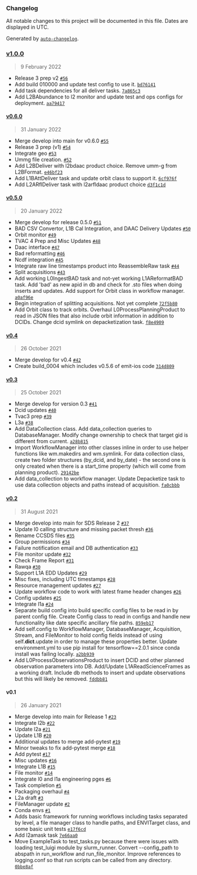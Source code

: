 ### Changelog

All notable changes to this project will be documented in this file. Dates are displayed in UTC.

Generated by [`auto-changelog`](https://github.com/CookPete/auto-changelog).

### [v1.0.0](https://github.jpl.nasa.gov/emit-sds/emit-main/compare/v0.6.0...v1.0.0)

> 9 February 2022

- Release 3 prep v2 [`#56`](https://github.jpl.nasa.gov/emit-sds/emit-main/pull/56)
- Add build 010000 and update test config to use it. [`bd76141`](https://github.jpl.nasa.gov/emit-sds/emit-main/commit/bd76141ce8f51d92ae14b8b5272cca5371745b09)
- Add task dependencies for all deliver tasks. [`7a865c3`](https://github.jpl.nasa.gov/emit-sds/emit-main/commit/7a865c382e754eb1b3e0f79f1816119ab19a90eb)
- Add L2BAbundance to l2 monitor and update test and ops configs for deployment. [`aa79417`](https://github.jpl.nasa.gov/emit-sds/emit-main/commit/aa794170efbdd157d5b897c0598d2ce255d55283)

#### [v0.6.0](https://github.jpl.nasa.gov/emit-sds/emit-main/compare/v0.5.0...v0.6.0)

> 31 January 2022

- Merge develop into main for v0.6.0 [`#55`](https://github.jpl.nasa.gov/emit-sds/emit-main/pull/55)
- Release 3 prep (v1) [`#54`](https://github.jpl.nasa.gov/emit-sds/emit-main/pull/54)
- Integrate geo [`#53`](https://github.jpl.nasa.gov/emit-sds/emit-main/pull/53)
- Ummg file creation. [`#52`](https://github.jpl.nasa.gov/emit-sds/emit-main/pull/52)
- Add L2BDeliver with l2bdaac product choice. Remove umm-g from L2BFormat. [`e46bf23`](https://github.jpl.nasa.gov/emit-sds/emit-main/commit/e46bf2364cbafc396403b94322acc3b1d4b2dd71)
- Add L1BAttDeliver task and update orbit class to support it. [`6cf976f`](https://github.jpl.nasa.gov/emit-sds/emit-main/commit/6cf976ff87088100e1638629ff41c4daf36486ad)
- Add L2ARflDeliver task with l2arfldaac product choice [`d3f1c1d`](https://github.jpl.nasa.gov/emit-sds/emit-main/commit/d3f1c1d982e192d1f588bf3fadffa8ac23d6fa8b)

#### [v0.5.0](https://github.jpl.nasa.gov/emit-sds/emit-main/compare/v0.4...v0.5.0)

> 20 January 2022

- Merge develop for release 0.5.0 [`#51`](https://github.jpl.nasa.gov/emit-sds/emit-main/pull/51)
- BAD CSV Convertor, L1B Cal Integration, and DAAC Delivery Updates [`#50`](https://github.jpl.nasa.gov/emit-sds/emit-main/pull/50)
- Orbit monitor [`#49`](https://github.jpl.nasa.gov/emit-sds/emit-main/pull/49)
- TVAC 4 Prep and Misc Updates [`#48`](https://github.jpl.nasa.gov/emit-sds/emit-main/pull/48)
- Daac interface [`#47`](https://github.jpl.nasa.gov/emit-sds/emit-main/pull/47)
- Bad reformatting [`#46`](https://github.jpl.nasa.gov/emit-sds/emit-main/pull/46)
- Ncdf integration [`#45`](https://github.jpl.nasa.gov/emit-sds/emit-main/pull/45)
- Integrate raw line timestamps product into ReassembleRaw task [`#44`](https://github.jpl.nasa.gov/emit-sds/emit-main/pull/44)
- Split acquisitions [`#43`](https://github.jpl.nasa.gov/emit-sds/emit-main/pull/43)
- Add working L0IngestBAD task and not-yet working L1AReformatBAD task. Add 'bad' as new apid in db and check for .sto files when doing inserts and updates. Add support for Orbit class in workflow manager. [`a0af96e`](https://github.jpl.nasa.gov/emit-sds/emit-main/commit/a0af96ee87cd5e70bee922ceef71d91bb86fb590)
- Begin integration of splitting acquisitions. Not yet complete [`72f5b80`](https://github.jpl.nasa.gov/emit-sds/emit-main/commit/72f5b802bdf87dfe8e1404b61f51d2396a607d2b)
- Add Orbit class to track orbits. Overhaul L0ProcessPlanningProduct to read in JSON files that also include orbit information in addition to DCIDs. Change dcid symlink on depacketization task. [`f8e4909`](https://github.jpl.nasa.gov/emit-sds/emit-main/commit/f8e49097ec71887baf293d943c8b007cf06a8a27)

#### [v0.4](https://github.jpl.nasa.gov/emit-sds/emit-main/compare/v0.3...v0.4)

> 26 October 2021

- Merge develop for v0.4 [`#42`](https://github.jpl.nasa.gov/emit-sds/emit-main/pull/42)
- Create build_0004 which includes v0.5.6 of emit-ios code [`314d809`](https://github.jpl.nasa.gov/emit-sds/emit-main/commit/314d8091b3aed58ebedd06a3f7514cfc3c878cfd)

#### [v0.3](https://github.jpl.nasa.gov/emit-sds/emit-main/compare/v0.2...v0.3)

> 25 October 2021

- Merge develop for version 0.3 [`#41`](https://github.jpl.nasa.gov/emit-sds/emit-main/pull/41)
- Dcid updates [`#40`](https://github.jpl.nasa.gov/emit-sds/emit-main/pull/40)
- Tvac3 prep [`#39`](https://github.jpl.nasa.gov/emit-sds/emit-main/pull/39)
- L3a [`#38`](https://github.jpl.nasa.gov/emit-sds/emit-main/pull/38)
- Add DataCollection class. Add data_collection queries to DatabaseManager. Modify change ownership to check that target gid is different from current. [`a28b815`](https://github.jpl.nasa.gov/emit-sds/emit-main/commit/a28b81533d0aa293a7db6412d42bdb15da626eb9)
- Import WorkflowManager into other classes inline in order to use helper functions like wm.makedirs and wm.symlink. For data collection class, create two folder structures (by_dcid, and by_date) - the second one is only created when there is a start_time property (which will come from planning product). [`29142be`](https://github.jpl.nasa.gov/emit-sds/emit-main/commit/29142beeec8c8680291d878ac63fe31772de17d4)
- Add data_collection to workflow manager. Update Depacketize task to use data collection objects and paths instead of acquisition. [`fa0cbbb`](https://github.jpl.nasa.gov/emit-sds/emit-main/commit/fa0cbbb8f779425ff5478310c16f80e1226c9797)

#### [v0.2](https://github.jpl.nasa.gov/emit-sds/emit-main/compare/v0.1...v0.2)

> 31 August 2021

- Merge develop into main for SDS Release 2 [`#37`](https://github.jpl.nasa.gov/emit-sds/emit-main/pull/37)
- Update l0 calling structure and missing packet thresh [`#36`](https://github.jpl.nasa.gov/emit-sds/emit-main/pull/36)
- Rename CCSDS files [`#35`](https://github.jpl.nasa.gov/emit-sds/emit-main/pull/35)
- Group permissions [`#34`](https://github.jpl.nasa.gov/emit-sds/emit-main/pull/34)
- Failure notification email and DB authentication [`#33`](https://github.jpl.nasa.gov/emit-sds/emit-main/pull/33)
- File monitor update [`#32`](https://github.jpl.nasa.gov/emit-sds/emit-main/pull/32)
- Check Frame Report [`#31`](https://github.jpl.nasa.gov/emit-sds/emit-main/pull/31)
- Rawqa  [`#30`](https://github.jpl.nasa.gov/emit-sds/emit-main/pull/30)
- Support L1A EDD Updates [`#29`](https://github.jpl.nasa.gov/emit-sds/emit-main/pull/29)
- Misc fixes, including UTC timestamps [`#28`](https://github.jpl.nasa.gov/emit-sds/emit-main/pull/28)
- Resource management updates [`#27`](https://github.jpl.nasa.gov/emit-sds/emit-main/pull/27)
- Update workflow code to work with latest frame header changes [`#26`](https://github.jpl.nasa.gov/emit-sds/emit-main/pull/26)
- Config updates [`#25`](https://github.jpl.nasa.gov/emit-sds/emit-main/pull/25)
- Integrate l1a [`#24`](https://github.jpl.nasa.gov/emit-sds/emit-main/pull/24)
- Separate build config into build specific config files to be read in by parent config file. Create Config class to read in configs and handle new functionality like date specific ancillary file paths. [`859eb17`](https://github.jpl.nasa.gov/emit-sds/emit-main/commit/859eb177c7d98b520e3d0e04f85241ecbf19de4e)
- Add self.config to WorkflowManager, DatabaseManager, Acquisition, Stream, and FileMonitor to hold config fields instead of using self.__dict__.update in order to manage these properties better. Update environment.yml to use pip install for tensorflow==2.0.1 since conda install was failing locally. [`a2bb939`](https://github.jpl.nasa.gov/emit-sds/emit-main/commit/a2bb93903122a9a9c7db948d929cac29ac7f74ff)
- Add L0ProcessObservationsProduct to insert DCID and other planned observation parameters into DB. Add/Update L1AReadScienceFrames as a working draft.  Include db methods to insert and update observations but this will likely be removed. [`fddbb81`](https://github.jpl.nasa.gov/emit-sds/emit-main/commit/fddbb81f64a8b1a9bea8ba8eaff0edbd1903a6c7)

#### v0.1

> 26 January 2021

- Merge develop into main for Release 1 [`#23`](https://github.jpl.nasa.gov/emit-sds/emit-main/pull/23)
- Integrate l2b [`#22`](https://github.jpl.nasa.gov/emit-sds/emit-main/pull/22)
- Update l2a [`#21`](https://github.jpl.nasa.gov/emit-sds/emit-main/pull/21)
- Update L1B [`#20`](https://github.jpl.nasa.gov/emit-sds/emit-main/pull/20)
- Additional updates to merge add-pytest [`#19`](https://github.jpl.nasa.gov/emit-sds/emit-main/pull/19)
- Minor tweaks to fix add-pytest merge [`#18`](https://github.jpl.nasa.gov/emit-sds/emit-main/pull/18)
- Add pytest [`#17`](https://github.jpl.nasa.gov/emit-sds/emit-main/pull/17)
- Misc updates [`#16`](https://github.jpl.nasa.gov/emit-sds/emit-main/pull/16)
- Integrate L1B [`#15`](https://github.jpl.nasa.gov/emit-sds/emit-main/pull/15)
- File monitor [`#14`](https://github.jpl.nasa.gov/emit-sds/emit-main/pull/14)
- Integrate l0 and l1a engineering pges [`#6`](https://github.jpl.nasa.gov/emit-sds/emit-main/pull/6)
- Task completion [`#5`](https://github.jpl.nasa.gov/emit-sds/emit-main/pull/5)
- Packaging overhaul [`#4`](https://github.jpl.nasa.gov/emit-sds/emit-main/pull/4)
- L2a draft [`#3`](https://github.jpl.nasa.gov/emit-sds/emit-main/pull/3)
- FileManager update [`#2`](https://github.jpl.nasa.gov/emit-sds/emit-main/pull/2)
- Conda envs [`#1`](https://github.jpl.nasa.gov/emit-sds/emit-main/pull/1)
- Adds basic framework for running workflows including tasks separated by level, a file manager class to handle paths, and ENVITarget class, and some basic unit tests [`e17f6cd`](https://github.jpl.nasa.gov/emit-sds/emit-main/commit/e17f6cd5b48c5611de902f1c57bf7e069472d6cd)
- Add l2amask task [`7e66aa0`](https://github.jpl.nasa.gov/emit-sds/emit-main/commit/7e66aa0e66935999672a10b7770d1dec750cd910)
- Move ExampleTask to test_tasks.py because there were issues with loading test_luigi module by slurm_runner. Convert --config_path to abspath in run_workflow and run_file_monitor. Improve references to logging.conf so that run scripts can be called from any directory. [`0bbe8af`](https://github.jpl.nasa.gov/emit-sds/emit-main/commit/0bbe8af54b1b2ed8ce69ac97040e41ced5d27dcb)
